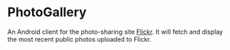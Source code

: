 # PhotoGallery
An Android client for the photo-sharing site <a href="https://www.flickr.com/" target="_blank">Flickr</a>.
It will fetch and display the most recent public photos uploaded to Flickr.
